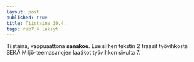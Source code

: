 ```yaml
---
layout: post
published: true
title: Tiistaina 30.4.
tags: rub7.4 läksyt
---
```

Tiistaina, vappuaattona **sanakoe**. Lue siihen tekstin 2 fraasit työvihkosta SEKÄ Miljö-teemasanojen laatikot työvihkon sivulta 7.